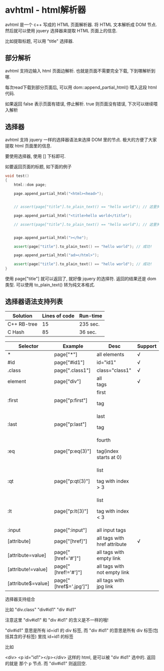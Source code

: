 # avhtml - html解析器

avhtml 是一个 c++ 写成的 HTML 页面解析器. 将 HTML 文本解析成 DOM 节点. 然后就可以使用 jquery 选择器来提取 HTML 页面上的信息.

比如提取标题, 可以用 "title" 选择器.

## 部分解析

avhtml 支持边输入 html 页面边解析. 也就是页面不需要完全下载, 下到哪解析到哪.

每次read下载到部分页面后, 可以用 dom::append_partial_html() 喂入这段 html 代码.

如果返回 false 表示页面有错误, 停止解析. true 则页面没有错误, 下次可以继续喂入解析

## 选择器

avhtml 支持 jquery 一样的选择器语法来选择 DOM 里的节点. 极大的方便了大家提取 html 页面里的信息.

要使用选择器, 使用 [] 下标即可.

如要返回页面的标题, 如下面的例子

```cpp
void test()
{
    html::dom page;

    page.append_partial_html("<html><head>");


    // assert(page["title"].to_plain_text() == "hello world"); // 这里失败

    page.append_partial_html("<title>hello world</title");

    // assert(page["title"].to_plain_text() == "hello world"); // 这里失败


    page.append_partial_html("></he");

    assert(page["title"].to_plain_text() == "hello world"); // 成功!

    page.append_partial_html("ad></html>");

    assert(page["title"].to_plain_text() == "hello world"); // 成功!
}
```

使用 page\["title"\] 就可以返回了, 就好像 jquery 的选择符.
返回的结果还是 dom 类型. 可以使用 to_plain_text() 转为纯文本格式.

## 选择器语法支持列表

|Solution        |   Lines of code  |    Run-time  |
|----------------|------------------|--------------|
|C++ RB-tree     |   15             |  235 sec.    |
|C Hash          |   85             |   36 sec.    |


| Selector           | Example                | Desc                              | Support |
|--------------------|------------------------|-----------------------------------|---------|
| *                  | page["*"]              | all elements                      | √       |
| #id                | page["#id1"]           | id="id1"                          | √       |
| .class             | page[".class1"]        | class="class1"                    | √       |
| element            | page["div"]            | all <div> tags                    | √       |
| :first             | page["p:first"]        | first <p> tag                     |         |
| :last              | page["p:last"]         | last <p> tag                      |         |
| :eq                | page["p:eq(3)"]        | fourth <p> tag(index starts at 0) |         |
| :qt                | page["p:qt(3)"]        | list <p> tag with index > 3       |         |
| :lt                | page["p:lt(3)"]        | list <p> tag with index < 3       |         |
| :input             | page[":input"]         | all input tags                    |         |
| [attribute]        | page["[href]"]         | all tags with href attribute      | √       |
| [attribute=value]  | page["[href='#']"]     | all tags with empty link          |         |
| [attribute!=value] | page["[href!='#']"]    | all tags with not empty link      |         |
| [attribute$=value] | page["[href$='.jpg']"] | all tags with jpg link            |         |

选择器支持组合

比如  "div.class" "div#id1" "div #id1"

注意这里 "div#id1" 和 "div #id1" 的含义是不一样的哦!

"div#id1" 意思是所有 id=id1 的 div 标签, 而 "div #id1" 的意思是所有 div 标签(包括其含的子标签) 里找 id=id1 的标签

比如

&lt;div&gt; &lt;p id=&quot;id1&quot;&gt;&lt;/p&gt;&lt;/div&gt; 这样的 html,
是可以被 "div #id1" 选中的. 返回的就是 那个 p 节点. 而 "div#id1" 则返回空.


